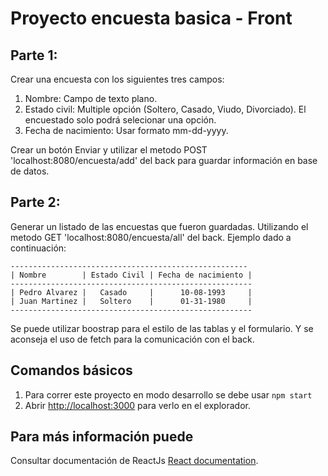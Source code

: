 # Proyecto encuesta basica - Front

## Parte 1:
Crear una encuesta con los siguientes tres campos:
1. Nombre: Campo de texto plano.
2. Estado civil: Multiple opción (Soltero, Casado, Viudo, Divorciado). El encuestado solo podrá selecionar una opción.
3. Fecha de nacimiento: Usar formato mm-dd-yyyy.

Crear un botón Enviar y utilizar el metodo POST 'localhost:8080/encuesta/add' del back para guardar información en base de datos.

## Parte 2:
Generar un listado de las encuestas que fueron guardadas. Utilizando el metodo GET 'localhost:8080/encuesta/all' del back. Ejemplo dado a continuación:

    -----------------------------------------------------
    | Nombre        | Estado Civil | Fecha de nacimiento |
    ------------------------------------------------------
    | Pedro Alvarez |   Casado     |      10-08-1993     |
    | Juan Martinez |   Soltero    |      01-31-1980     |
    ------------------------------------------------------

Se puede utilizar boostrap para el estilo de las tablas y el formulario. Y se aconseja el uso de fetch para la comunicación con el back.

## Comandos básicos

1. Para correr este proyecto en modo desarrollo se debe usar `npm start`
2. Abrir [http://localhost:3000](http://localhost:3000) para verlo en el explorador.

## Para más información puede

Consultar documentación de ReactJs [React documentation](https://reactjs.org/).